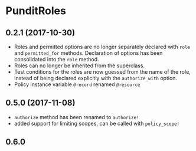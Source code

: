 # PunditRoles

## 0.2.1 (2017-10-30)

- Roles and permitted options are no longer separately declared with `role` and 
  `permitted_for` methods. Declaration of options has been consolidated into the 
  `role` method.
- Roles can no longer be inherited from the superclass.
- Test conditions for the roles are now guessed from the name of the role, 
  instead of being declared explicitly with the `authorize_with` option.
- Policy instance variable `@record` renamed `@resource`

## 0.5.0 (2017-11-08)

- `authorize` method has been renamed to `authorize!`
- added support for limiting scopes, can be called with `policy_scope!`

## 0.6.0 